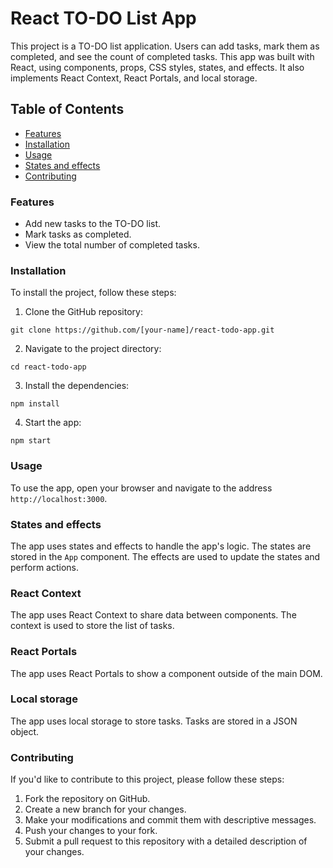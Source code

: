 # React TO-DO List App

This project is a TO-DO list application. Users can add tasks, mark them as completed, and see the count of completed tasks. This app was built with React, using components, props, CSS styles, states, and effects. It also implements React Context, React Portals, and local storage.

## Table of Contents

- [Features](#features)
- [Installation](#installation)
- [Usage](#usage)
- [States and effects](#states_and_effects)
- [Contributing](#contributing)

### Features

- Add new tasks to the TO-DO list.
- Mark tasks as completed.
- View the total number of completed tasks.

### Installation
To install the project, follow these steps:

1. Clone the GitHub repository:

```
git clone https://github.com/[your-name]/react-todo-app.git
```

2. Navigate to the project directory:

```
cd react-todo-app
```

3. Install the dependencies:

```
npm install
```

4. Start the app:

```
npm start
```

### Usage

To use the app, open your browser and navigate to the address `http://localhost:3000`.

### States and effects

The app uses states and effects to handle the app's logic. The states are stored in the `App` component. The effects are used to update the states and perform actions.

### React Context

The app uses React Context to share data between components. The context is used to store the list of tasks.

### React Portals

The app uses React Portals to show a component outside of the main DOM.

### Local storage

The app uses local storage to store tasks. Tasks are stored in a JSON object.


### Contributing
If you'd like to contribute to this project, please follow these steps:

1. Fork the repository on GitHub.
2. Create a new branch for your changes.
3. Make your modifications and commit them with descriptive messages.
4. Push your changes to your fork.
5. Submit a pull request to this repository with a detailed description of your changes.
